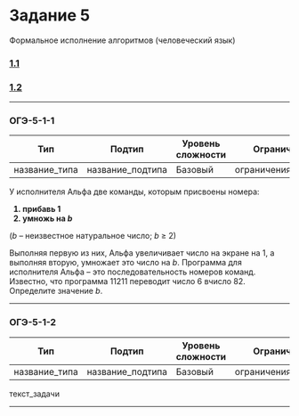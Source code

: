# Задание 5

Формальное исполнение алгоритмов (человеческий язык)

### [1.1](#ОГЭ-5-1-1)
### [1.2](#ОГЭ-5-1-2)

***

<h3 name="ОГЭ-5-1-1">ОГЭ-5-1-1<a class="anchor-link" href="ОГЭ-5-1-1"></a></h3>

| Тип | Подтип | Уровень сложности | Ограничения | Стадия |
| --- | ------ | ----------------- | ----------- | ------ |
| название_типа | название_подтипа | Базовый | ограничения_подтипа | :red_circle: |
 
У исполнителя Альфа две команды, которым присвоены номера: 

<ol>
<b>
<li>прибавь 1</li> 
<li>умножь на <i>b</i></li>
</b>
</ol>
 
(<i>b</i> – неизвестное натуральное число; <i>b</i> ≥ 2) 

Выполняя первую из них, Альфа увеличивает число на экране на 1, а выполняя вторую, умножает это число на <i>b</i>. 
Программа для исполнителя Альфа  –  это последовательность номеров команд. Известно, что программа 11211 переводит число 6 вчисло 82. 
Определите значение <i>b</i>.
 
 ***
 
 <h3 name="ОГЭ-5-1-2">ОГЭ-5-1-2<a class="anchor-link" href="ОГЭ-5-1-2"></a></h3>

| Тип | Подтип | Уровень сложности | Ограничения | Стадия |
| --- | ------ | ----------------- | ----------- | ------ |
| название_типа | название_подтипа | Базовый | ограничения_подтипа | :red_circle: |
 
 текст_задачи
 
 ***